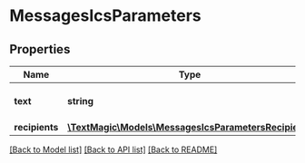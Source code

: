 # MessagesIcsParameters

## Properties
Name | Type | Description | Notes
------------ | ------------- | ------------- | -------------
**text** | **string** | Scheduled message text. | 
**recipients** | [**\TextMagic\Models\MessagesIcsParametersRecipients**](MessagesIcsParametersRecipients.md) |  | 

[[Back to Model list]](../README.md#documentation-for-models) [[Back to API list]](../README.md#documentation-for-api-endpoints) [[Back to README]](../README.md)


